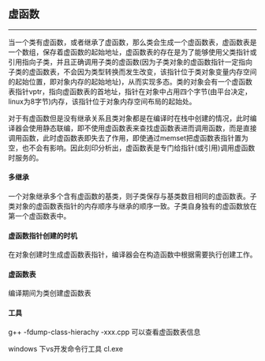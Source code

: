 ## 虚函数

------

当一个类有虚函数，或者继承了虚函数，那么类会生成一个虚函数表，虚函数表是一个数组，保存着虚函数的起始地址，虚函数表的存在是为了能够使用父类指针或引用指向子类，并且正确调用子类的虚函数(因为子类对象的虚函数指针一定指向子类的虚函数表，不会因为类型转换而发生改变，该指针位于类对象变量内存空间的起始位置，即对象内存的起始地址)，从而实现多态。类的对象会有一个虚函数表指针vptr，指向虚函数表的首地址，指针在对象中占用四个字节(由平台决定，linux为8字节)内存，该指针位于对象内存空间布局的起始处。 

对于有虚函数但是没有继承关系且类对象都是在编译时在栈中创建的情况，此时编译器会使用静态联编，即不使用虚函数表来查找虚函数表进而调用函数，而是直接调用函数，此时虚函数表即失去了作用，即使通过memset把虚函数表指针置为空，也不会有影响。因此刻印分析出，虚函数表是专门给指针(或引用)调用虚函数时服务的。

#### 多继承

​	一个对象继承多个含有虚函数的基类，则子类保存与基类数目相同的虚函数表。子类对象的虚函数表指针的内存顺序与继承的顺序一致。子类自身独有的虚函数放在第一个虚函数表中。

####  虚函数指针创建的时机

在对象创建时生成虚函数表指针，编译器会在构造函数中根据需要执行创建工作。

#### 虚函数表

编译期间为类创建虚函数表

#### 工具

g++  -fdump-class-hierachy -xxx.cpp  可以查看虚函数表信息

windows 下vs开发命令行工具 cl.exe